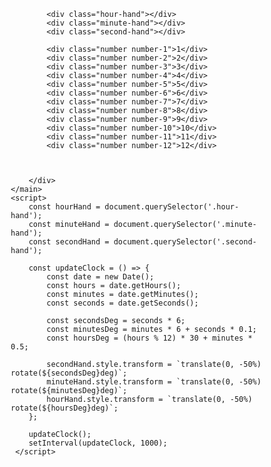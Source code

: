 <!DOCTYPE html>
<html lang="pt-br">
<head>
    <meta charset="UTF-8">
    <meta name="viewport" content="width=device-width, initial-scale=1.0">
    <title>clock</title>
    <style>
        *{
    margin: 0;
    padding: 0;
    box-sizing: border-box;
    font-family: Arial, Helvetica, sans-serif;
}

body{
    background-color: rgb(61, 129, 255);

}

main{
    min-width: 100%;
    min-height: 100%;
    display: flex;
    align-items: center;
    justify-content: center;

}

.clock{
    min-width: 600px;
    min-height: 600px;
    background-color: aliceblue;
    border-radius: 600px;
    border: 10px  groove #000000;
    position: relative;
    display: flex;
    align-items: center;
    justify-content: center;

}

.number{
    font-size: 1.2rem;
    font-weight: 600;
    position: absolute;
    width: 100%;
    height: 100%;
    text-align: center;
    padding: 5px;
}

.number-1{
    transform: rotate(30deg);
}

.number-2{
    transform: rotate(60deg);

}

.number-3{
    transform: rotate(90deg);

}

.number-4{
    transform: rotate(120deg);

}

.number-5{
    transform: rotate(150deg);
}

.number-6{
    transform: rotate(180deg);

}

.number-7{
    transform: rotate(210deg);

}

.number-8{
    transform: rotate(240deg);

}

.number-9{
    transform: rotate(270deg);

}

.number-10{
    transform: rotate(300deg);
}

.number-11{
    transform: rotate(330deg);

}

.number-12{
    transform: rotate(360deg);

}

.second-hand{
    width: 5px;
    height: 240px;
    background-color: brown;
    position: absolute;
    border-radius: 5px;
    transform: translate(0, -50%);
    transform-origin: bottom;

}

.minute-hand{
    width: 8px;
    height: 200px;
    background-color: rgb(0, 0, 0);
    position: absolute;
    border-radius: 5px;
    transform: translate(0, -50%);
    transform-origin: bottom;

}

.hour-hand{
    width: 9px;
    height: 150px;
    background-color: rgb(0, 0, 0);
    position: absolute;
    border-radius: 5px;
    transform: translate(0, -50%);
    transform-origin: bottom;

}

.center{
    width: 20px;
    height: 20px;
    border-radius: 20px;
    background-color:#a52a2a; 
    position: absolute;
}
    </style>
</head>
<body>
    <main>
        <div class="clock">

            <div class="hour-hand"></div>
            <div class="minute-hand"></div>
            <div class="second-hand"></div>

            <div class="number number-1">1</div>
            <div class="number number-2">2</div>
            <div class="number number-3">3</div>
            <div class="number number-4">4</div>
            <div class="number number-5">5</div>
            <div class="number number-6">6</div>
            <div class="number number-7">7</div>
            <div class="number number-8">8</div>
            <div class="number number-9">9</div>
            <div class="number number-10">10</div>
            <div class="number number-11">11</div>
            <div class="number number-12">12</div>



        </div>
    </main>
    <script>
        const hourHand = document.querySelector('.hour-hand');
        const minuteHand = document.querySelector('.minute-hand');
        const secondHand = document.querySelector('.second-hand');
     
        const updateClock = () => {
            const date = new Date();
            const hours = date.getHours();
            const minutes = date.getMinutes();
            const seconds = date.getSeconds();
     
            const secondsDeg = seconds * 6; 
            const minutesDeg = minutes * 6 + seconds * 0.1; 
            const hoursDeg = (hours % 12) * 30 + minutes * 0.5; 
     
            secondHand.style.transform = `translate(0, -50%) rotate(${secondsDeg}deg)`;
            minuteHand.style.transform = `translate(0, -50%) rotate(${minutesDeg}deg)`;
            hourHand.style.transform = `translate(0, -50%) rotate(${hoursDeg}deg)`;
        };
     
        updateClock(); 
        setInterval(updateClock, 1000); 
     </script>
</body>
</html>
